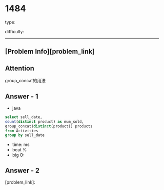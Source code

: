
# 1484
type:

difficulty:

---

## [Problem Info][problem_link]

## Attention
group_concat的用法

## Answer - 1

- java
```sql
select sell_date, 
count(distinct product) as num_sold,
group_concat(distinct(product)) products
from Activities
group by sell_date
```

- time: ms
- beat %
- big O:

## Answer - 2

[problem_link]:

